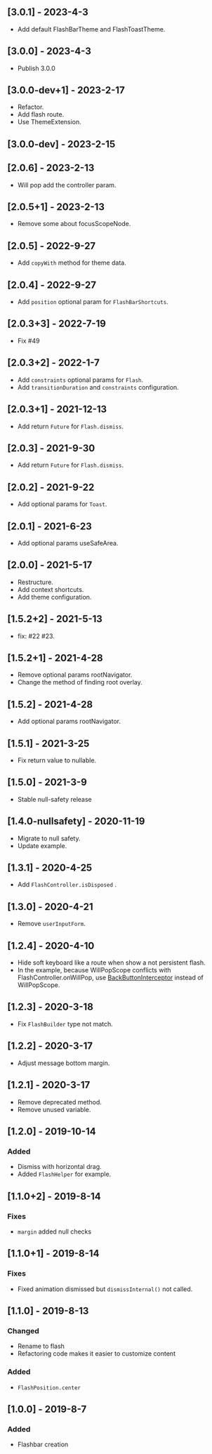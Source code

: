 ## [3.0.1] - 2023-4-3
- Add default FlashBarTheme and FlashToastTheme.

## [3.0.0] - 2023-4-3
- Publish 3.0.0

## [3.0.0-dev+1] - 2023-2-17
- Refactor.
- Add flash route.
- Use ThemeExtension.

## [3.0.0-dev] - 2023-2-15

## [2.0.6] - 2023-2-13
- Will pop add the controller param.

## [2.0.5+1] - 2023-2-13
- Remove some about focusScopeNode.

## [2.0.5] - 2022-9-27
- Add `copyWith` method for theme data.

## [2.0.4] - 2022-9-27
- Add `position` optional param for `FlashBarShortcuts`.

## [2.0.3+3] - 2022-7-19
- Fix #49

## [2.0.3+2] - 2022-1-7
- Add `constraints` optional params for `Flash`.
- Add `transitionDuration` and `constraints` configuration.

## [2.0.3+1] - 2021-12-13
- Add return `Future` for `Flash.dismiss`.

## [2.0.3] - 2021-9-30
- Add return `Future` for `Flash.dismiss`.

## [2.0.2] - 2021-9-22
- Add optional params for `Toast`.

## [2.0.1] - 2021-6-23
- Add optional params useSafeArea.

## [2.0.0] - 2021-5-17
- Restructure.
- Add context shortcuts.
- Add theme configuration.

## [1.5.2+2] - 2021-5-13
- fix: #22 #23.

## [1.5.2+1] - 2021-4-28
- Remove optional params rootNavigator.
- Change the method of finding root overlay.

## [1.5.2] - 2021-4-28
- Add optional params rootNavigator.

## [1.5.1] - 2021-3-25
- Fix return value to nullable.

## [1.5.0] - 2021-3-9
- Stable null-safety release

## [1.4.0-nullsafety] - 2020-11-19

- Migrate to null safety.
- Update example.

## [1.3.1] - 2020-4-25

- Add `FlashController.isDisposed` .

## [1.3.0] - 2020-4-21

- Remove `userInputForm`.

## [1.2.4] - 2020-4-10

- Hide soft keyboard like a route when show a not persistent flash.
- In the example, because WillPopScope conflicts with FlashController.onWillPop, use [BackButtonInterceptor](https://pub.dev/packages/back_button_interceptor) instead of WillPopScope.

## [1.2.3] - 2020-3-18

- Fix `FlashBuilder` type not match.

## [1.2.2] - 2020-3-17

- Adjust message bottom margin.

## [1.2.1] - 2020-3-17

- Remove deprecated method.
- Remove unused variable. 

## [1.2.0] - 2019-10-14

### Added
- Dismiss with horizontal drag.
- Added `FlashHelper` for example. 

## [1.1.0+2] - 2019-8-14

### Fixes
- `margin` added null checks 

## [1.1.0+1] - 2019-8-14

### Fixes
- Fixed animation dismissed but `dismissInternal()` not called.

## [1.1.0] - 2019-8-13

### Changed
- Rename to flash
- Refactoring code makes it easier to customize content

### Added
- `FlashPosition.center`

## [1.0.0] - 2019-8-7

### Added
- Flashbar creation
